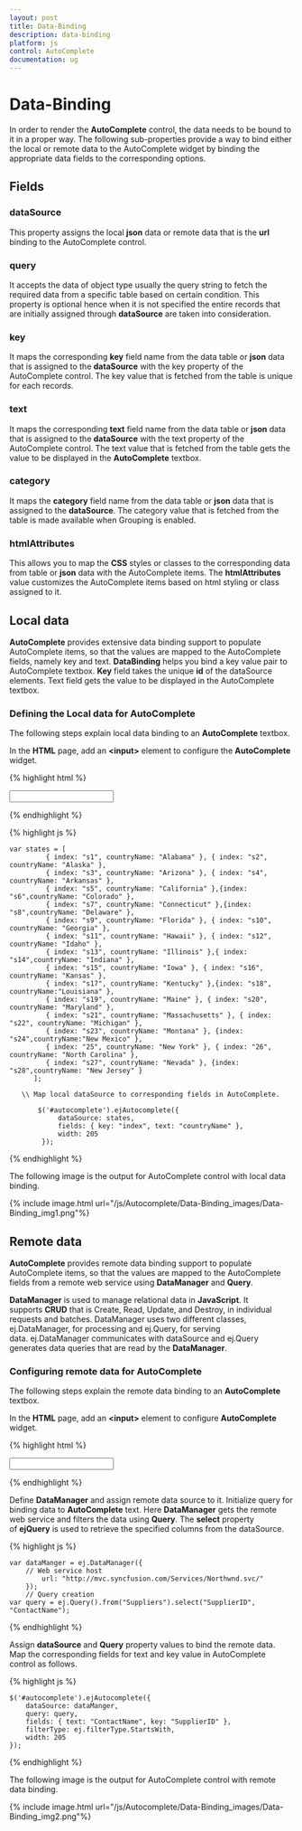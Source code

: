 ```yaml
---
layout: post
title: Data-Binding
description: data-binding
platform: js
control: AutoComplete
documentation: ug
---
```


# Data-Binding

In order to render the **AutoComplete** control, the data needs to be bound to it in a proper way. The following sub-properties provide a way to bind either the local or remote data to the AutoComplete widget by binding the appropriate data fields to the corresponding options.

## Fields

### dataSource 

This property assigns the local **json** data or remote data that is the **url** binding to the AutoComplete control.

### query 

It accepts the data of object type usually the query string to fetch the required data from a specific table based on certain condition. This property is optional hence when it is not specified the entire records that are initially assigned through **dataSource** are taken into consideration.

### key

It maps the corresponding **key** field name from the data table or **json** data that is assigned to the **dataSource** with the key property of the AutoComplete control. The key value that is fetched from the table is unique for each records.

### text

It maps the corresponding **text** field name from the data table or **json** data that is assigned to the **dataSource** with the text property of the AutoComplete control. The text value that is fetched from the table gets the value to be displayed in the **AutoComplete** textbox.

### category

It maps the **category** field name from the data table or **json** data that is assigned to the **dataSource**. The category value that is fetched from the table is made available when Grouping is enabled.

### htmlAttributes

This allows you to map the **CSS** styles or classes to the corresponding data from table or **json** data with the AutoComplete items. The **htmlAttributes** value customizes the AutoComplete items based on html styling or class assigned to it. 

## Local data

**AutoComplete** provides extensive data binding support to populate AutoComplete items, so that the values are mapped to the AutoComplete fields, namely key and text. **DataBinding** helps you bind a key value pair to AutoComplete textbox. **Key** field takes the unique **id** of the dataSource elements. Text field gets the value to be displayed in the AutoComplete textbox.

### Defining the Local data for AutoComplete

The following steps explain local data binding to an **AutoComplete** textbox.

 In the **HTML** page, add an **&lt;input&gt;** element to configure the **AutoComplete** widget.

{% highlight html %}

<input type="text" id="autocomplete" />
    
{% endhighlight %}

{% highlight js %}


    var states = [
             { index: "s1", countryName: "Alabama" }, { index: "s2", countryName: "Alaska" },
             { index: "s3", countryName: "Arizona" }, { index: "s4", countryName: "Arkansas" },
             { index: "s5", countryName: "California" },{index: "s6",countryName: "Colorado" },
             { index: "s7", countryName: "Connecticut" },{index: "s8",countryName: "Delaware" },
             { index: "s9", countryName: "Florida" }, { index: "s10", countryName: "Georgia" },
             { index: "s11", countryName: "Hawaii" }, { index: "s12", countryName: "Idaho" },
             { index: "s13", countryName: "Illinois" },{ index: "s14",countryName: "Indiana" },
             { index: "s15", countryName: "Iowa" }, { index: "s16", countryName: "Kansas" },
             { index: "s17", countryName: "Kentucky" },{index: "s18", countryName:"Louisiana" },
             { index: "s19", countryName: "Maine" }, { index: "s20", countryName: "Maryland" },
             { index: "s21", countryName: "Massachusetts" }, { index: "s22", countryName: "Michigan" },
             { index: "s23", countryName: "Montana" }, {index: "s24",countryName:"New Mexico" },
             { index: "25", countryName: "New York" }, { index: "26", countryName: "North Carolina" },
             { index: "s27", countryName: "Nevada" }, {index: "s28",countryName: "New Jersey" }                 
          ];
    
       \\ Map local dataSource to corresponding fields in AutoComplete.
    
           $('#autocomplete').ejAutocomplete({
                dataSource: states,
                fields: { key: "index", text: "countryName" },
                width: 205
            });


{% endhighlight %}



The following image is the output for AutoComplete control with local data binding.

{% include image.html url="/js/Autocomplete/Data-Binding_images/Data-Binding_img1.png"%}

## Remote data

**AutoComplete** provides remote data binding support to populate AutoComplete  items, so that the values are mapped to the AutoComplete fields from a remote web service using **DataManager** and **Query**. 

**DataManager** is used to manage relational data in **JavaScript**. It supports **CRUD** that is Create, Read, Update, and Destroy, in individual requests and batches. DataManager uses two different classes, ej.DataManager, for processing and ej.Query, for serving data. ej.DataManager communicates with dataSource and ej.Query generates data queries that are read by the **DataManager**.

### Configuring remote data for AutoComplete

The following steps explain the remote data binding to an **AutoComplete** textbox.

 In the **HTML** page, add an **&lt;input&gt;** element to configure **AutoComplete** widget.

{% highlight html %}

<input type="text" id="autocomplete" />


{% endhighlight %}

 Define **DataManager** and assign remote data source to it. Initialize query for binding data to **AutoComplete** text. Here **DataManager** gets the remote web service and filters the data using **Query**. The **select** property of **ejQuery** is used to retrieve the specified columns from the dataSource.

{% highlight js %}


    var dataManger = ej.DataManager({
        // Web service host
            url: "http://mvc.syncfusion.com/Services/Northwnd.svc/"
        });
        // Query creation
    var query = ej.Query().from("Suppliers").select("SupplierID", "ContactName");

{% endhighlight %}


 Assign **dataSource** and **Query** property values to bind the remote data. Map the corresponding fields for text and key value in AutoComplete control as follows.

{% highlight js %}

    $('#autocomplete').ejAutocomplete({
        dataSource: dataManger,
        query: query,
        fields: { text: "ContactName", key: "SupplierID" },
        filterType: ej.filterType.StartsWith,
        width: 205
    });

{% endhighlight %}


The following image is the output for AutoComplete control with remote data binding.

{% include image.html url="/js/Autocomplete/Data-Binding_images/Data-Binding_img2.png"%}

